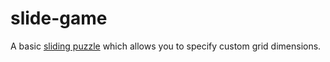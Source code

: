 # slide-game
A basic [sliding puzzle](https://en.wikipedia.org/wiki/Sliding_puzzle) which allows you to specify custom grid dimensions.
